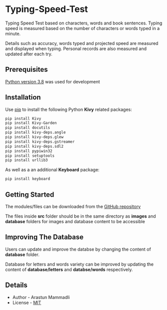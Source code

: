# Typing-Speed-Test
Typing Speed Test based on characters, words and book sentences. Typing speed is 
measured based on the number of characters or words typed in a minute. 

Details such as accuracy, words typed and projected speed are measured and displayed when typing. 
Personal records are also measured and updated after each try.

## Prerequisites
[Python version 3.8](https://www.python.org/downloads/release/python-380/) 
was used for development

## Installation
Use [pip](https://pip.pypa.io/en/stable/) to install the following Python **Kivy** related packages:

```bash
pip install Kivy
pip install Kivy-Garden
pip install docutils
pip install kivy-deps.angle
pip install kivy-deps.glew
pip install kivy-deps.gstreamer
pip install kivy-deps.sdl2
pip install pypiwin32
pip install setuptools
pip install urllib3
```

As well as a an additional **Keyboard** package:

```bash
pip install keyboard
```

## Getting Started
The modules/files can be downloaded from the [GitHub repository](https://github.com/ArastunM/Typing-Speed-Test.git)

The files inside **src** folder should be in the same directory as **images** and **database** folders 
for images and database content to be accessible

## Improving The Database
Users can update and improve the databse by changing the content of **database** folder.

Database for letters and words variety can be improved by updating the content of 
**database/letters** and **databse/words** respectively.

## Details
- Author - Arastun Mammadli
- License - [MIT](LICENSE)
